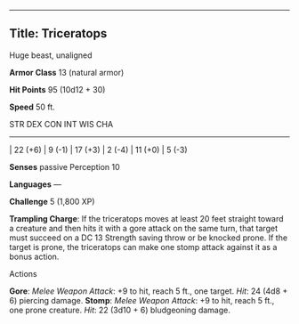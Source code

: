 -------------------------
Title: Triceratops
-------------------------


Huge beast, unaligned

**Armor Class** 13 (natural armor)

**Hit Points** 95 (10d12 + 30)

**Speed** 50 ft.

  STR       DEX      CON       INT      WIS       CHA
  --------- -------- --------- -------- --------- --------
  | 22 (+6)   | 9 (-1)   | 17 (+3)   | 2 (-4)   | 11 (+0)   | 5 (-3)

**Senses** passive Perception 10

**Languages** —

**Challenge** 5 (1,800 XP)


**Trampling Charge**: If the triceratops moves at least 20 feet
    straight toward a creature and then hits it with a gore attack on
    the same turn, that target must succeed on a DC 13 Strength saving
    throw or be knocked prone. If the target is prone, the triceratops
    can make one stomp attack against it as a bonus action.


Actions

**Gore**: *Melee Weapon Attack*: +9 to hit, reach 5 ft., one target.
    *Hit*: 24 (4d8 + 6) piercing damage.
**Stomp**: *Melee Weapon Attack*: +9 to hit, reach 5 ft., one
    prone creature. *Hit*: 22 (3d10 + 6) bludgeoning damage.

